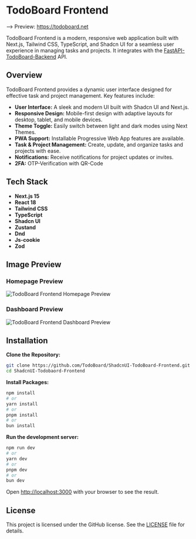 # TodoBoard Frontend
--> Preview: https://todoboard.net

TodoBoard Frontend is a modern, responsive web application built with Next.js, Tailwind CSS, TypeScript, and Shadcn UI for a seamless user experience in managing tasks and projects. It integrates with the [FastAPI-TodoBoard-Backend](https://github.com/TodoBoard/FastAPI-TodoBoard-Backend) API.

## Overview

TodoBoard Frontend provides a dynamic user interface designed for effective task and project management. Key features include:

- **User Interface:** A sleek and modern UI built with Shadcn UI and Next.js.
- **Responsive Design:** Mobile-first design with adaptive layouts for desktop, tablet, and mobile devices.
- **Theme Toggle:** Easily switch between light and dark modes using Next Themes.
- **PWA Support:** Installable Progressive Web App features are available.
- **Task & Project Management:** Create, update, and organize tasks and projects with ease.
- **Notifications:** Receive notifications for project updates or invites.
- **2FA:** OTP-Verification with QR-Code


## Tech Stack

- **Next.js 15**
- **React 18**
- **Tailwind CSS**
- **TypeScript**
- **Shadcn UI**
- **Zustand**
- **Dnd**
- **Js-cookie**
- **Zod**

## Image Preview

### Homepage Preview
![TodoBoard Frontend Homepage Preview](https://i.imgur.com/0q4ttfY.png)

### Dashboard Preview
![TodoBoard Frontend Dashboard Preview](https://i.imgur.com/R8jwwuT.png)

## Installation
**Clone the Repository:**

```bash
git clone https://github.com/TodoBoard/ShadcnUI-TodoBoard-Frontend.git
cd ShadcnUI-Todobaord-Frontend
```
**Install Packages:**

```bash
npm install
# or
yarn install
# or
pnpm install
# or
bun install
```
**Run the development server:**

```bash
npm run dev
# or
yarn dev
# or
pnpm dev
# or
bun dev
```

Open [http://localhost:3000](http://localhost:3000) with your browser to see the result.

## License

This project is licensed under the GitHub license. See the [LICENSE](LICENSE) file for details.
